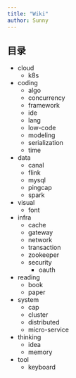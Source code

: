 ```yaml
---
title: "Wiki"
author: Sunny
---
```


## 目录

- cloud
    - k8s
- coding
    - algo
    - concurrency
    - framework
    - ide
    - lang
    - low-code
    - modeling
    - serialization
    - time
- data
    - canal
    - flink
    - mysql
    - pingcap
    - spark
- visual
    - font
- infra
    - cache
    - gateway
    - network
    - transaction
    - zookeeper
    - security
        - oauth
- reading
    - book
    - paper
- system
    - cap
    - cluster
    - distributed
    - micro-service
- thinking
    - idea
    - memory
- tool
    - keyboard

